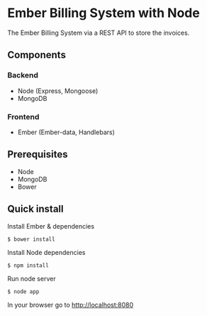Ember Billing System with Node
==========================

The Ember Billing System via a REST API to store the invoices.

## Components

### Backend
+ Node (Express, Mongoose)
+ MongoDB 

### Frontend
+ Ember (Ember-data, Handlebars)

## Prerequisites
+ Node
+ MongoDB
+ Bower

## Quick install
Install Ember & dependencies
```
$ bower install
```
Install Node dependencies
```
$ npm install
```
Run node server
```
$ node app
```
In your browser go to [http://localhost:8080](http://localhost:8080)
